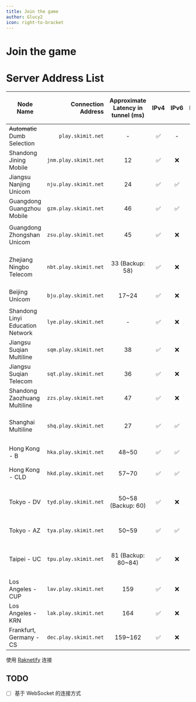 ```yaml
---
title: Join the game
author: Glucy2
icon: right-to-bracket
---
```

# Join the game

# Server Address List

| Node Name                        |    Connection Address | Approximate Latency in tunnel (ms) | IPv4 | IPv6 | Raknetify |           Bedrock Edition (Address, Port)          | Remarks                                                        |
|----------------------------------|----------------------:|:----------------------------------:|:----:|:----:|:---------:|:--------------------------------------------------:|----------------------------------------------------------------|
| ~~Automatic~~ Dumb Selection     |     `play.skimit.net` |                  -                 |  ✅  |   -  |     ✅    |                         ❌                         |                                                                |
| Shandong Jining Mobile           | `jnm.play.skimit.net` |                 12                 |  ✅  |  ❌  |     ✅    |          `cn-sd-jn-0.skimit.net`, `19132`          |                                                                |
| Jiangsu Nanjing Unicom           | `nju.play.skimit.net` |                 24                 |  ✅  |  ✅  |     ✅    |          `cn-js-nj-0.skimit.net`, `19132`          |                                                                |
| Guangdong Guangzhou Mobile       | `gzm.play.skimit.net` |                 46                 |  ✅  |  ✅  |     ✅    |          `cn-gd-gz-0.skimit.net`, `29132`          | IPv4 blocks connections outside of mainland China              |
| Guangdong Zhongshan Unicom       | `zsu.play.skimit.net` |                 45                 |  ✅  |  ❌  |     ✅    |     `cn-gd-zs-0.skimit.net`, `61418` or `62173`    |                                                                |
| Zhejiang Ningbo Telecom          | `nbt.play.skimit.net` |           33 (Backup: 58)          |  ✅  |  ❌  |     ✅    | `cn-zj-nb-0.skimit.net`, `19133` (Backup: `19132`) |                                                                |
| Beijing Unicom                   | `bju.play.skimit.net` |                17~24               |  ✅  |  ❌  |     ✅    |            `cn-bj-0.skimit.net`, `59132`           |                                                                |
| Shandong Linyi Education Network | `lye.play.skimit.net` |                  -                 |  ✅  |  ❌  |     ✅    |          `cn-sd-ly-0.skimit.net`, `19132`          |                                                                |
| Jiangsu Suqian Multiline         | `sqm.play.skimit.net` |                 38                 |  ✅  |  ❌  |     ✅    |          `cn-js-sq-0.skimit.net`, `29132`          | Blocks connections outside of mainland China                   |
| Jiangsu Suqian Telecom           | `sqt.play.skimit.net` |                 36                 |  ✅  |  ❌  |     ✅    |          `cn-js-sq-1.skimit.net`, `19132`          |                                                                |
| Shandong Zaozhuang Multiline     | `zzs.play.skimit.net` |                 47                 |  ✅  |  ❌  |     ✅    |                         ❌                         |                                                                |
| Shanghai Multiline               | `shq.play.skimit.net` |                 27                 |  ✅  |  ✅  |     ✅    |            `cn-sh-0.skimit.net`, `19132`           | Very limited capacity; Offline since 2024-05-29T19:58:09+08:00 |
| Hong Kong - B                    | `hka.play.skimit.net` |                48~50               |  ✅  |  ✅  |     ✅    |            `cn-hk-1.skimit.net`, `19132`           |                                                                |
| Hong Kong - CLD                  | `hkd.play.skimit.net` |                57~70               |  ✅  |  ✅  |     ✅    |            `cn-hk-0.skimit.net`, `19132`           | May go offline on 2025-05-02                                   |
| Tokyo - DV                       | `tyd.play.skimit.net` |         50~58 (Backup: 60)         |  ✅  |  ❌  |     ✅    |   `jp-13-0.skimit.net`, `19135` (Backup: `19134`)  | May go offline on 2026-06-11                                   |
| Tokyo - AZ                       | `tya.play.skimit.net` |                50~59               |  ✅  |  ✅  |     ✅    |            `jp-13-1.skimit.net`, `19132`           |                                                                |
| Taipei - UC                      | `tpu.play.skimit.net` |         81 (Backup: 80~84)         |  ✅  |  ❌  |     ✅    |   `tw-tp-0.skimit.net`, `19134` (Backup: `19133`)  | 2024-07-01T00:13:56+08:00下线                                  |
| Los Angeles - CUP                | `lav.play.skimit.net` |                 159                |  ✅  |  ❌  |     ✅    |            `us-ca-1.skimit.net`, `19132`           |                                                                |
| Los Angeles - KRN                | `lak.play.skimit.net` |                 164                |  ✅  |  ❌  |     ✅    |            `us-ca-0.skimit.net`, `19132`           |                                                                |
| Frankfurt, Germany - CS          | `dec.play.skimit.net` |               159~162              |  ✅  |  ❌  |     ✅    |            `de-he-0.skimit.net`, `19132`           |                                                                |

使用 [Raknetify](https://modrinth.com/plugin/raknetify) 连接

## TODO

- [ ] 基于 WebSocket 的连接方式
